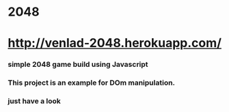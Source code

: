 # 2048
# http://venlad-2048.herokuapp.com/
### simple 2048 game build using Javascript
### This project is an example for DOm manipulation.
### just have a look
